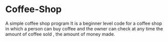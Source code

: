 # Coffee-Shop
A simple coffee shop program
It is a beginner level code for a coffee shop in which a person can buy coffee and the owner can check at any time the amount of coffee sold , the amount of money made.
